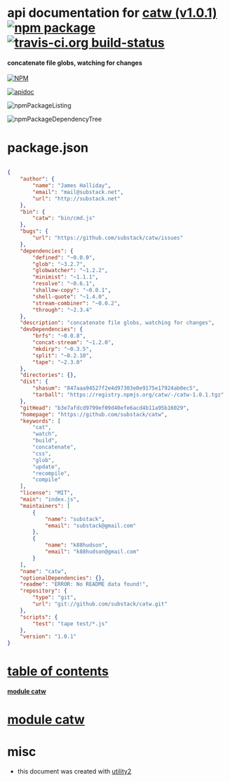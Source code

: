 # api documentation for  [catw (v1.0.1)](https://github.com/substack/catw)  [![npm package](https://img.shields.io/npm/v/npmdoc-catw.svg?style=flat-square)](https://www.npmjs.org/package/npmdoc-catw) [![travis-ci.org build-status](https://api.travis-ci.org/npmdoc/node-npmdoc-catw.svg)](https://travis-ci.org/npmdoc/node-npmdoc-catw)
#### concatenate file globs, watching for changes

[![NPM](https://nodei.co/npm/catw.png?downloads=true)](https://www.npmjs.com/package/catw)

[![apidoc](https://npmdoc.github.io/node-npmdoc-catw/build/screenCapture.buildNpmdoc.browser.%252Fhome%252Ftravis%252Fbuild%252Fnpmdoc%252Fnode-npmdoc-catw%252Ftmp%252Fbuild%252Fapidoc.html.png)](https://npmdoc.github.io/node-npmdoc-catw/build/apidoc.html)

![npmPackageListing](https://npmdoc.github.io/node-npmdoc-catw/build/screenCapture.npmPackageListing.svg)

![npmPackageDependencyTree](https://npmdoc.github.io/node-npmdoc-catw/build/screenCapture.npmPackageDependencyTree.svg)



# package.json

```json

{
    "author": {
        "name": "James Halliday",
        "email": "mail@substack.net",
        "url": "http://substack.net"
    },
    "bin": {
        "catw": "bin/cmd.js"
    },
    "bugs": {
        "url": "https://github.com/substack/catw/issues"
    },
    "dependencies": {
        "defined": "~0.0.0",
        "glob": "~3.2.7",
        "globwatcher": "~1.2.2",
        "minimist": "~1.1.1",
        "resolve": "~0.6.1",
        "shallow-copy": "~0.0.1",
        "shell-quote": "~1.4.0",
        "stream-combiner": "~0.0.2",
        "through": "~2.3.4"
    },
    "description": "concatenate file globs, watching for changes",
    "devDependencies": {
        "brfs": "~0.0.8",
        "concat-stream": "~1.2.0",
        "mkdirp": "~0.3.5",
        "split": "~0.2.10",
        "tape": "~2.3.0"
    },
    "directories": {},
    "dist": {
        "shasum": "847aaa94527f2e4d97303e0e9175e17924ab0ec5",
        "tarball": "https://registry.npmjs.org/catw/-/catw-1.0.1.tgz"
    },
    "gitHead": "b3e7afdcd9799ef09d40efe6acd4b11a95b16029",
    "homepage": "https://github.com/substack/catw",
    "keywords": [
        "cat",
        "watch",
        "build",
        "concatenate",
        "css",
        "glob",
        "update",
        "recompile",
        "compile"
    ],
    "license": "MIT",
    "main": "index.js",
    "maintainers": [
        {
            "name": "substack",
            "email": "substack@gmail.com"
        },
        {
            "name": "k88hudson",
            "email": "k88hudson@gmail.com"
        }
    ],
    "name": "catw",
    "optionalDependencies": {},
    "readme": "ERROR: No README data found!",
    "repository": {
        "type": "git",
        "url": "git://github.com/substack/catw.git"
    },
    "scripts": {
        "test": "tape test/*.js"
    },
    "version": "1.0.1"
}
```



# <a name="apidoc.tableOfContents"></a>[table of contents](#apidoc.tableOfContents)

#### [module catw](#apidoc.module.catw)



# <a name="apidoc.module.catw"></a>[module catw](#apidoc.module.catw)



# misc
- this document was created with [utility2](https://github.com/kaizhu256/node-utility2)
